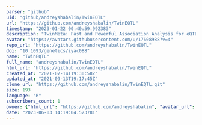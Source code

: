 ```yaml
---
parser: "github"
uid: "github/andreyshabalin/TwinEQTL"
url: "https://github.com/andreyshabalin/TwinEQTL"
timestamp: "2023-01-22 00:40:59.992383"
description: "TwinMeta: Fast and Powerful Association Analysis for eQTL and GWAS in Twin Studies"
avatar: "https://avatars.githubusercontent.com/u/17608988?v=4"
repo_url: "https://github.com/andreyshabalin/TwinEQTL"
doi: "10.1093/genetics/iyac088"
name: "TwinEQTL"
full_name: "andreyshabalin/TwinEQTL"
html_url: "https://github.com/andreyshabalin/TwinEQTL"
created_at: "2021-07-14T19:30:58Z"
updated_at: "2021-09-13T19:17:45Z"
clone_url: "https://github.com/andreyshabalin/TwinEQTL.git"
size: 193
language: "R"
subscribers_count: 1
owner: {"html_url": "https://github.com/andreyshabalin", "avatar_url": "https://avatars.githubusercontent.com/u/17608988?v=4", "login": "andreyshabalin", "type": "User"}
date: "2023-06-03 14:19:04.523781"
---
```


